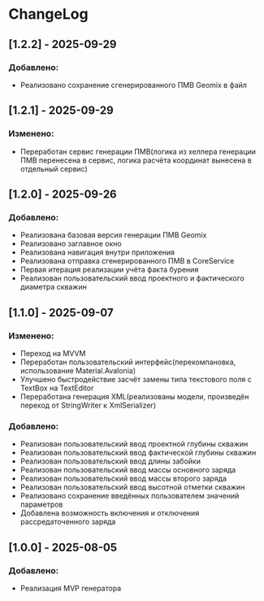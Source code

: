 ﻿# ChangeLog
## [1.2.2] - 2025-09-29
### Добавлено:
- Реализовано сохранение сгенерированного ПМВ Geomix в файл
## [1.2.1] - 2025-09-29
### Изменено:
- Переработан сервис генерации ПМВ(логика из хелпера генерации ПМВ перенесена в сервис, логика расчёта 
координат вынесена в отдельный сервис)
## [1.2.0] - 2025-09-26
### Добавлено:
- Реализована базовая версия генерации ПМВ Geomix
- Реализовано заглавное окно
- Реализована навигация внутри приложения
- Реализована отправка сгенерированного ПМВ в CoreService
- Первая итерация реализации учёта факта бурения
- Реализован пользовательский ввод проектного и фактического диаметра скважин
## [1.1.0] - 2025-09-07
### Изменено:
- Переход на MVVM
- Переработан пользовательский интерфейс(перекомпановка, использование Material.Avalonia)
- Улучшено быстродействие засчёт замены типа текстового поля с TextBox на TextEditor
- Переработана генерация XML(реализованы модели, произведён переход от StringWriter к XmlSerializer)
### Добавлено:
- Реализован пользовательский ввод проектной глубины скважин
- Реализован пользовательский ввод фактической глубины скважин
- Реализован пользовательский ввод длины забойки
- Реализован пользовательский ввод массы основного заряда
- Реализован пользовательский ввод массы второго заряда
- Реализован пользовательский ввод высотной отметки скважин
- Реализовано сохранение введённых пользователем значений параметров
- Добавлена возможность включения и отключения рассредаточенного заряда
## [1.0.0] - 2025-08-05
### Добавлено:
- Реализация MVP генератора
